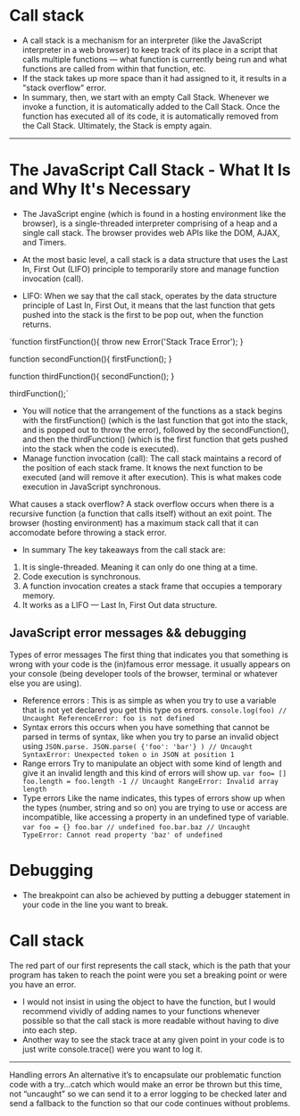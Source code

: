 # Call stack
* A call stack is a mechanism for an interpreter (like the JavaScript interpreter in a web browser) to keep track of its place in a script that calls multiple functions — what function is currently being run and what functions are called from within that function, etc.
* If the stack takes up more space than it had assigned to it, it results in a "stack overflow" error.
* In summary, then, we start with an empty Call Stack. Whenever we invoke a function, it is automatically added to the Call Stack. Once the function has executed all of its code, it is automatically removed from the Call Stack. Ultimately, the Stack is empty again.

_________

# The JavaScript Call Stack - What It Is and Why It's Necessary
* The JavaScript engine (which is found in a hosting environment like the browser), is a single-threaded interpreter comprising of a heap and a single call stack. The browser provides web APIs like the DOM, AJAX, and Timers.

* At the most basic level, a call stack is a data structure that uses the Last In, First Out (LIFO) principle to temporarily store and manage function invocation (call).

* LIFO: When we say that the call stack, operates by the data structure principle of Last In, First Out, it means that the last function that gets pushed into the stack is the first to be pop out, when the function returns.

`function firstFunction(){ throw new Error('Stack Trace Error'); }

function secondFunction(){ firstFunction(); }

function thirdFunction(){ secondFunction(); }

thirdFunction();`

* You will notice that the arrangement of the functions as a stack begins with the firstFunction() (which is the last function that got into the stack, and is popped out to throw the error), followed by the secondFunction(), and then the thirdFunction() (which is the first function that gets pushed into the stack when the code is executed).
* Manage function invocation (call): The call stack maintains a record of the position of each stack frame. It knows the next function to be executed (and will remove it after execution). This is what makes code execution in JavaScript synchronous.

What causes a stack overflow? A stack overflow occurs when there is a recursive function (a function that calls itself) without an exit point. The browser (hosting environment) has a maximum stack call that it can accomodate before throwing a stack error.




* In summary The key takeaways from the call stack are:
1. It is single-threaded. Meaning it can only do one thing at a time.
2. Code execution is synchronous.
3. A function invocation creates a stack frame that occupies a temporary memory.
4. It works as a LIFO — Last In, First Out data structure.


## JavaScript error messages && debugging


Types of error messages The first thing that indicates you that something is wrong with your code is the (in)famous error message. it usually appears on your console (being developer tools of the browser, terminal or whatever else you are using).


* Reference errors : This is as simple as when you try to use a variable that is not yet declared you get this type os errors. ```console.log(foo) // Uncaught ReferenceError: foo is not defined```
* Syntax errors this occurs when you have something that cannot be parsed in terms of syntax, like when you try to parse an invalid object using ```JSON.parse. JSON.parse( {'foo': 'bar'} ) // Uncaught SyntaxError: Unexpected token o in JSON at position 1```
* Range errors Try to manipulate an object with some kind of length and give it an invalid length and this kind of errors will show up. ```var foo= [] foo.length = foo.length -1 // Uncaught RangeError: Invalid array length```
* Type errors Like the name indicates, this types of errors show up when the types (number, string and so on) you are trying to use or access are incompatible, like accessing a property in an undefined type of variable. ```var foo = {} foo.bar // undefined foo.bar.baz // Uncaught TypeError: Cannot read property 'baz' of undefined```

# Debugging
* The breakpoint can also be achieved by putting a debugger statement in your code in the line you want to break.

# Call stack
The red part of our first represents the call stack, which is the path that your program has taken to reach the point were you set a breaking point or were you have an error.

* I would not insist in using the object to have the function, but I would recommend vividly of adding names to your functions whenever possible so that the call stack is more readable without having to dive into each step.
* Another way to see the stack trace at any given point in your code is to just write console.trace() were you want to log it.
____________
Handling errors
An alternative it’s to encapsulate our problematic function code with a try…catch which would make an error be thrown but this time, not “uncaught” so we can send it to a error logging to be checked later and send a fallback to the function so that our code continues without problems.